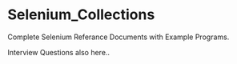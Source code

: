 # Selenium_Collections

Complete Selenium Referance Documents with Example Programs.

Interview Questions also here..
